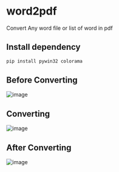 # word2pdf 
Convert Any word file or list of word in pdf


## Install dependency
```python
pip install pywin32 colorama
```

## Before Converting
![image](https://github.com/user-attachments/assets/d59263c3-e323-410a-8cdb-81959e514472)

## Converting
![image](https://github.com/user-attachments/assets/61f768fd-b5aa-4e68-b165-73d365ced98e)

## After Converting
![image](https://github.com/user-attachments/assets/27e4bf98-d554-4399-8a01-cac9cc6d82a5)

